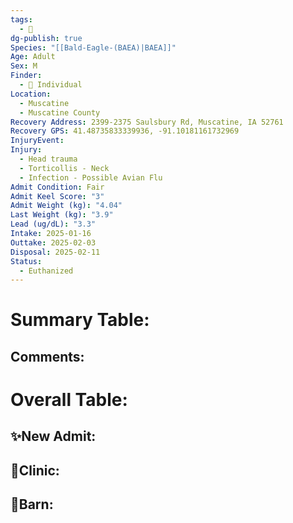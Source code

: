 ```yaml
---
tags:
  - 🦅
dg-publish: true
Species: "[[Bald-Eagle-(BAEA)|BAEA]]"
Age: Adult
Sex: M
Finder:
  - 🧑 Individual
Location:
  - Muscatine
  - Muscatine County
Recovery Address: 2399-2375 Saulsbury Rd, Muscatine, IA 52761
Recovery GPS: 41.48735833339936, -91.10181161732969
InjuryEvent: 
Injury:
  - Head trauma
  - Torticollis - Neck
  - Infection - Possible Avian Flu
Admit Condition: Fair
Admit Keel Score: "3"
Admit Weight (kg): "4.04"
Last Weight (kg): "3.9"
Lead (ug/dL): "3.3"
Intake: 2025-01-16
Outtake: 2025-02-03
Disposal: 2025-02-11
Status:
  - Euthanized
---
```


# Summary Table:


## Comments:


# Overall Table:

## ✨New Admit:



## 🏥Clinic:



## 🏡Barn:


